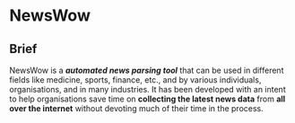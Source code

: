 # NewsWow

## Brief
NewsWow is a **_automated_ _news_ _parsing_ _tool_** that can be used in different fields like medicine, sports, finance, etc., and by various individuals, organisations, and in many industries.
It has been developed with an intent to help organisations save time on **collecting the latest news data** from **all over the internet** without devoting much of their time in the process.





